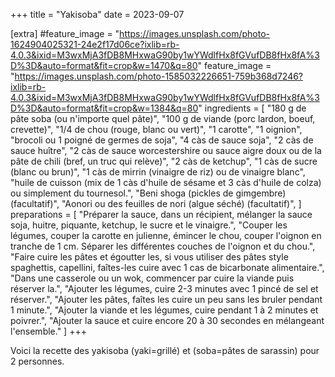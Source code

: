 +++
title = "Yakisoba"
date = 2023-09-07

[extra]
#feature_image = "https://images.unsplash.com/photo-1624904025321-24e2f17d06ce?ixlib=rb-4.0.3&ixid=M3wxMjA3fDB8MHxwaG90by1wYWdlfHx8fGVufDB8fHx8fA%3D%3D&auto=format&fit=crop&w=1470&q=80"
feature_image = "https://images.unsplash.com/photo-1585032226651-759b368d7246?ixlib=rb-4.0.3&ixid=M3wxMjA3fDB8MHxwaG90by1wYWdlfHx8fGVufDB8fHx8fA%3D%3D&auto=format&fit=crop&w=1384&q=80"
ingredients = [
  "180 g de pâte soba (ou n'importe quel pâte)",
  "100 g de viande (porc lardon, boeuf, crevette)",
  "1/4 de chou (rouge, blanc ou vert)",
  "1 carotte",
  "1 oignion",
  "brocoli ou 1 poigné de germes de soja",
  "4 càs de sauce soja",
  "2 càs de sauce huître",
  "2 càs de sauce worcestershire ou sauce aigre doux ou de la pâte de chili (bref, un truc qui relève)",
  "2 càs de ketchup",
  "1 càs de sucre (blanc ou brun)",
  "1 càs de mirrin (vinaigre de riz) ou de vinaigre blanc",
  "huile de cuisson (mix de 1 càs d'huile de sésame et 3 càs d'huile de colza) ou simplement du tournesol.",
  "Beni shoga (pickles de gimgembre) (facultatif)",
  "Aonori ou des feuilles de nori (algue séché) (facultatif)",
]
preparations = [
  "Préparer la sauce, dans un récipient, mélanger la sauce soja, huitre, piquante, ketchup, le sucre et le vinaigre.",
  "Couper les légumes, couper la carotte en julienne, émincer le chou, couper l'oignon en tranche de 1 cm. Séparer les différentes couches de l'oignon et du chou.",
  "Faire cuire les pâtes et égoutter les, si vous utiliser des pâtes style spaghettis, capellini, faîtes-les cuire avec 1 cas de bicarbonate alimentaire.",
  "Dans une casserole ou un wok, commencer par cuire la viande puis réserver la.",
  "Ajouter les légumes, cuire 2-3 minutes avec 1 pincé de sel et réserver.",
  "Ajouter les pâtes, faîtes les cuire un peu sans les bruler pendant 1 minute.",
  "Ajouter la viande et les légumes, cuire pendant 1 à 2 minutes et poivrer.",
  "Ajouter la sauce et cuire encore 20 à 30 secondes en mélangeant l'ensemble."
]
+++

Voici la recette des yakisoba (yaki=grillé) et (soba=pâtes de sarassin) pour 2 personnes.

